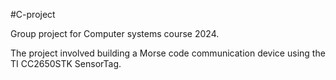 #C-project

Group project for Computer systems course 2024.

The project involved building a Morse code communication device using the TI CC2650STK SensorTag.
